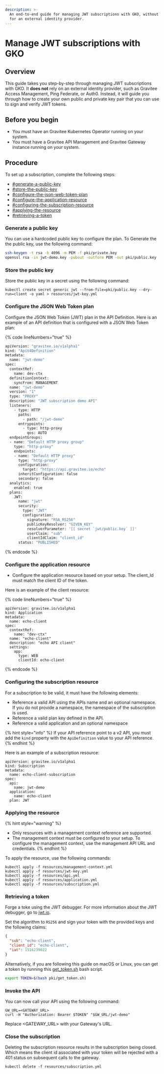 ```yaml
---
description: >-
  An end-to-end guide for managing JWT subscriptions with GKO, without the need
  for an external identity provider.
---
```


# Manage JWT subscriptions with GKO

## Overview

This guide takes you step-by-step through managing JWT subscriptions with GKO. It **does not** rely on an external identity provider, such as Gravitee Access Management, Ping Federate, or Auth0. Instead, it will guide you through how to create your own public and private key pair that you can use to sign and verify JWT tokens.

## Before you begin

* You must have an Gravitee Kubernetes Operator running on your system.
* You must have a Gravitee API Management and Gravitee Gateway instance running on your system.

## Procedure

To set up a subscription, complete the following steps:

* [#generate-a-public-key](manage-jwt-subscriptions-with-gko.md#generate-a-public-key "mention")
* [#store-the-public-key](manage-jwt-subscriptions-with-gko.md#store-the-public-key "mention")
* [#configure-the-json-web-token-plan](manage-jwt-subscriptions-with-gko.md#configure-the-json-web-token-plan "mention")
* [#configure-the-application-resource](manage-jwt-subscriptions-with-gko.md#configure-the-application-resource "mention")
* [#configuring-the-subscription-resource](manage-jwt-subscriptions-with-gko.md#configuring-the-subscription-resource "mention")
* [#applying-the-resource](manage-jwt-subscriptions-with-gko.md#applying-the-resource "mention")
* [#retrieving-a-token](manage-jwt-subscriptions-with-gko.md#retrieving-a-token "mention")

### Generate a public key

You can use a hardcoded public key to configure the plan. To Generate the the public key, use the following command:

```bash
ssh-keygen -t rsa -b 4096 -m PEM -f pki/private.key
openssl rsa -in jwt-demo.key -pubout -outform PEM -out pki/public.key
```

### Store the public key

Store the public key in a secret using the following command:

```
kubectl create secret generic jwt --from-file=pki/public.key --dry-run=client -o yaml > resources/jwt-key.yml
```

### Configure the JSON Web Token plan

Configure the JSON Web Token (JWT) plan in the API Definition. Here is an example of an API definition that is configured with a JSON Web Token plan:

{% code lineNumbers="true" %}
```bash
apiVersion: "gravitee.io/v1alpha1"
kind: "ApiV4Definition"
metadata:
  name: "jwt-demo"
spec:
  contextRef:
    name: dev-ctx
  definitionContext:
    syncFrom: MANAGEMENT
  name: "jwt-demo"
  version: "1"
  type: "PROXY"
  description: "JWT subscription demo API"
  listeners:
    - type: HTTP
      paths:
        - path: "/jwt-demo"
      entrypoints:
        - type: http-proxy
          qos: AUTO
  endpointGroups:
  - name: "Default HTTP proxy group"
    type: "http-proxy"
    endpoints:
    - name: "Default HTTP proxy"
      type: "http-proxy"
      configuration:
        target: "https://api.gravitee.io/echo"
      inheritConfiguration: false
      secondary: false
  analytics:
    enabled: true
  plans:
    JWT:
      name: "jwt"
      security:
        type: "JWT"
        configuration:
          signature: "RSA_RS256"
          publicKeyResolver: "GIVEN_KEY"
          resolverParameter: '[[ secret `jwt/public.key` ]]'
          userClaim: "sub"
          clientIdClaim: "client_id"
      status: "PUBLISHED"
```
{% endcode %}

### Configure the application resource

* Configure the application resource based on your setup. The client\_Id must match the client ID of the token.

Here is an example of the client resource:

{% code lineNumbers="true" %}
```
apiVersion: gravitee.io/v1alpha1
kind: Application
metadata:
  name: echo-client
spec:
  contextRef:
    name: "dev-ctx"
  name: "echo-client"
  description: "echo API client"
  settings:
    app:
      type: WEB
      clientId: echo-client
```
{% endcode %}

### Configuring the subscription resource

For a subscription to be valid, it must have the following elements:

* Reference a valid API using the APIs name and an optional namespace. If you do not provide a namespace, the namespace of the subscription is used.
* Reference a valid plan key defined in the API.
* Reference a valid application and an optional namespace

{% hint style="info" %}
If your API reference point to a v2 API, you must add the `kind` property with the `ApiDefinition` value to your API reference.
{% endhint %}

Here is an example of a subscription resource:

```
apiVersion: gravitee.io/v1alpha1
kind: Subscription
metadata:
  name: echo-client-subscription
spec:
  api:
    name: jwt-demo
  application: 
    name: echo-client
  plan: JWT
```

### Applying the resource

{% hint style="warning" %}
* Only resources with a management context reference are supported.
* The management context must be configured to your setup. To configure the management context, use the management API URL and credentials.
{% endhint %}

To apply the resource, use the following commands:

```
kubectl apply -f resources/management-context.yml
kubectl apply -f resources/jwt-key.yml
kubectl apply -f resources/api.yml
kubectl apply -f resources/application.yml
kubectl apply -f resources/subscription.yml
```

### Retrieving a token

Forge a toke using the JWT debugger. For more information about the JWT debugger, go to [jwt.io](https://jwt.io/).

Set the algorithm to `RS256` and sign your token with the provided keys and the following claims:

```json
{
  "sub": "echo-client",
  "client_id": "echo-client",
  "iat": 1516239022
}
```

Alternatively, if you are following this guide on macOS or Linux, you can get a token by running this [get\_token.sh](https://github.com/gravitee-io/gravitee-kubernetes-operator/blob/master/examples/usecase/subscribe-to-jwt-plan/pki/get_token.sh) bash script.

```sh
export TOKEN=$(bash pki/get_token.sh)
```

### Invoke the API

You can now call your API using the following command:

```
GW_URL=<GATEWAY_URL>
curl -H "Authorization: Bearer $TOKEN" "$GW_URL/jwt-demo"
```

Replace \<GATEWAY\_URL> with your Gateway's URL.

### Close the subscription

Deleting the subscription resource results in the subscription being closed. Which means the client id associated with your token will be rejected with a 401 status on subsequent calls to the gateway.

```
kubectl delete -f resources/subscription.yml
```
